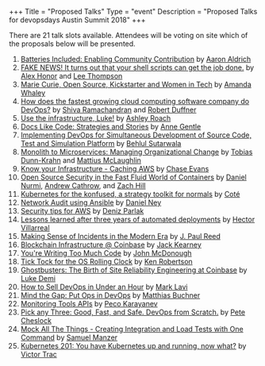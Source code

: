 +++
Title = "Proposed Talks"
Type = "event"
Description = "Proposed Talks for devopsdays Austin Summit 2018"
+++

There are 21 talk slots available. Attendees will be voting on site which of the proposals below will be presented.

1. [Batteries Included: Enabling Community Contribution](../program/aaron-aldrich/) by [Aaron Aldrich](../speakers/aaron-aldrich/)
1. [FAKE NEWS! It turns out that your shell scripts can get the job done.](../program/alex-honor-and-lee-thompson/) by [Alex Honor](../speakers/alex-honor/) and [Lee Thompson](../speakers/lee-thompson/)
1. [Marie Curie, Open Source, Kickstarter and Women in Tech](../program/amanda-whaley/) by [Amanda Whaley](../speakers/amanda-whaley/)
1. [How does the fastest growing cloud computing software company do DevOps?](../program/shiva-ramachandran-and-robert-duffner/) by [Shiva Ramachandran](../speakers/shiva-ramachandran/) and [Robert Duffner](../speakers/robert-duffner/)
1. [Use the infrastructure, Luke!](../program/ashley-roach/) by [Ashley Roach](../speakers/ashley-roach/)
1. [Docs Like Code: Strategies and Stories](../program/anne-gentle/) by [Anne Gentle](../speakers/anne-gentle/)
1. [Implementing DevOps for Simultaneous Development of Source Code, Test and Simulation Platform](../program/behlul-sutarwala/) by [Behlul Sutarwala](../speakers/behlul-sutarwala/)
1. [Monolith to Microservices: Managing Organizational Change](../program/tobias-dunn-krahn-and-mattius-mclaughlin/) by [Tobias Dunn-Krahn](../speakers/tobias-dunn-krahn/) and [Mattius McLaughlin](../speakers/mattius-mclaughlin/)
1. [Know your Infrastructure - Caching AWS](../program/chase-evans/) by [Chase Evans](../speakers/chase-evans/)
1. [Open Source Security in the Fast Fluid World of Containers](../program/daniel-nurmi-andrew-cathrow-zach-hill/) by [Daniel Nurmi](../speakers/daniel-nurmi/), [Andrew Cathrow](../speakers/andrew-cathrow/), and [Zach Hill](../speakers/zach-hill/)
1. [Kubernetes for the konfused, a strategy toolkit for normals](../program/cote/) by [Coté](../speakers/cote/)
1. [Network Audit using Ansible](../program/daniel-ney/) by [Daniel Ney](../speakers/daniel-ney/)
1. [Security tips for AWS](../program/deniz-parlak/) by [Deniz Parlak](../speakers/deniz-parlak/)
1. [Lessons learned after three years of automated deployments](../program/hector-villarreal/) by [Hector Villarreal](../speakers/hector-villarreal/)
1. [Making Sense of Incidents in the Modern Era](../program/j-paul-reed/) by [J. Paul Reed](../speakers/j-paul-reed/)
1. [Blockchain Infrastructure @ Coinbase](../program/jack-kearney/) by [Jack Kearney](../speakers/jack-kearney/)
1. [You're Writing Too Much Code](../program/john-mcdonough/) by [John McDonough](../speakers/john-mcdonough/)
1. [Tick Tock for the OS Rolling Clock](../program/ken-robertson/) by [Ken Robertson](../speakers/ken-robertson/)
1. [Ghostbusters: The Birth of Site Reliability Engineering at Coinbase](../program/luke-demi/) by [Luke Demi](../speakers/luke-demi/)
1. [How to Sell DevOps in Under an Hour](../program/mark-lavi/) by [Mark Lavi](../speakers/mark-lavi/)
1. [Mind the Gap: Put Ops in DevOps](../program/matthias-buchner/) by [Matthias Buchner](../speakers/matthias-buchner/)
1. [Monitoring Tools APIs](../program/peco-karayanev/) by [Peco Karayanev](../speakers/peco-karayanev/)
1. [Pick any Three: Good, Fast, and Safe. DevOps from Scratch.](../program/pete-cheslock/) by [Pete Cheslock](../speakers/pete-cheslock/)
1. [Mock All The Things - Creating Integration and Load Tests with One Command](../program/samuel-manzer/) by [Samuel Manzer](../speakers/samuel-manzer/)
1. [Kubernetes 201: You have Kubernetes up and running, now what?](../program/victor-trac/) by [Victor Trac](../speakers/victor-trac/)